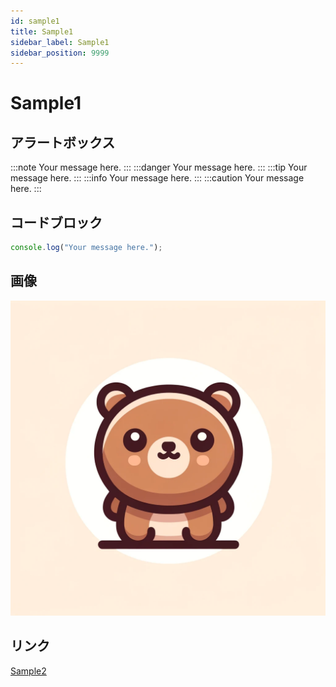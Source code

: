 ```yaml
---
id: sample1
title: Sample1
sidebar_label: Sample1
sidebar_position: 9999
---
```


# Sample1

## アラートボックス

:::note
Your message here.
:::
:::danger
Your message here.
:::
:::tip
Your message here.
:::
:::info
Your message here.
:::
:::caution
Your message here.
:::

## コードブロック

```typescript
console.log("Your message here.");
```

## 画像

![Sample image](./img/sample-image.png)

## リンク

[Sample2](./sample2.md)
